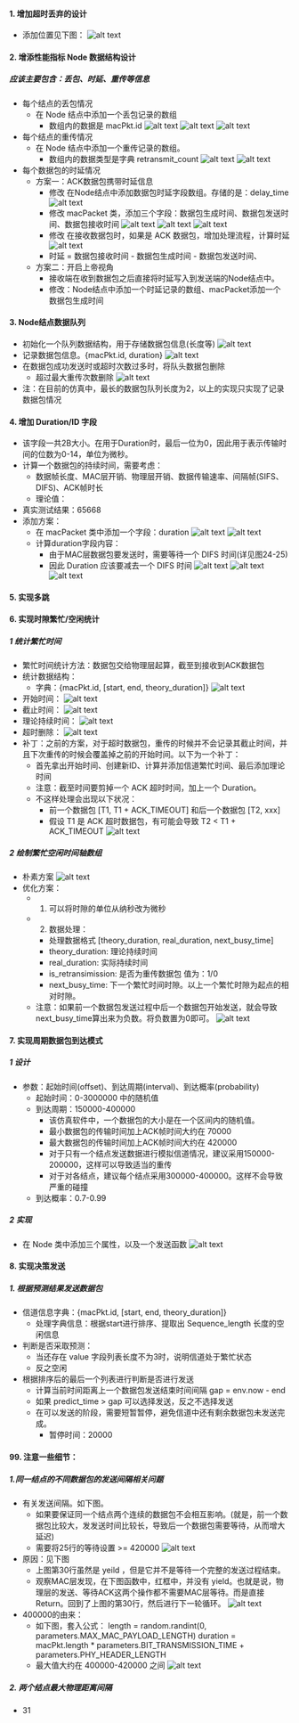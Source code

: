 #### 1. 增加超时丢弃的设计
- 添加位置见下图：
![alt text](image.png)

#### 2. 增添性能指标 Node 数据结构设计
##### 应该主要包含：丢包、时延、重传等信息
- 每个结点的丢包情况
    - 在 Node 结点中添加一个丢包记录的数组
        - 数组内的数据是 macPkt.id
    ![alt text](image-1.png)
    ![alt text](image-2.png)
    ![alt text](image-3.png)
- 每个结点的重传情况
    - 在 Node 结点中添加一个重传记录的数组。
        - 数组内的数据类型是字典 retransmit_count
    ![alt text](image-5.png)
    ![alt text](image-4.png)
- 每个数据包的时延情况
    - 方案一：ACK数据包携带时延信息
        - 修改 在Node结点中添加数据包时延字段数组。存储的是：delay_time
        ![alt text](image-6.png)
        - 修改 macPacket 类，添加三个字段：数据包生成时间、数据包发送时间、数据包接收时间
        ![alt text](image-8.png)
        ![alt text](image-7.png)
        ![alt text](image-9.png)
        - 修改 在接收数据包时，如果是 ACK 数据包，增加处理流程，计算时延
        ![alt text](image-10.png)
        - 时延 = 数据包接收时间 - 数据包生成时间 - 数据包发送时间、
    - 方案二：开启上帝视角
        - 接收端在收到数据包之后直接将时延写入到发送端的Node结点中。
        - 修改：Node结点中添加一个时延记录的数组、macPacket添加一个 数据包生成时间

#### 3. Node结点数据队列
- 初始化一个队列数据结构，用于存储数据包信息(长度等)
![alt text](image-17.png)
- 记录数据包信息。{macPkt.id, duration}
![alt text](image-18.png)
- 在数据包成功发送时或超时次数过多时，将队头数据包删除
    - 超过最大重传次数删除
    ![alt text](image-19.png)
- 注：在目前的仿真中，最长的数据包队列长度为2，以上的实现只实现了记录数据包情况


#### 4. 增加 Duration/ID 字段
- 该字段一共2B大小。在用于Duration时，最后一位为0，因此用于表示传输时间的位数为0-14，单位为微秒。
- 计算一个数据包的持续时间，需要考虑：
    - 数据帧长度、MAC层开销、物理层开销、数据传输速率、间隔帧(SIFS、DIFS)、ACK帧时长
    - 理论值：
- 真实测试结果：65668 
- 添加方案：
    - 在 macPacket 类中添加一个字段：duration
    ![alt text](image-15.png)
    ![alt text](image-16.png)
    - 计算duration字段内容：
        - 由于MAC层数据包要发送时，需要等待一个 DIFS 时间(详见图24-25)
        - 因此 Duration 应该要减去一个 DIFS 时间
    ![alt text](image-14.png)
    ![alt text](image-24.png)
    ![alt text](image-25.png)


#### 5. 实现多跳


#### 6. 实现时隙繁忙/空闲统计
##### 1 统计繁忙时间
- 繁忙时间统计方法：数据包交给物理层起算，截至到接收到ACK数据包
- 统计数据结构：
    - 字典：{macPkt.id, [start, end, theory_duration]}
![alt text](image-20.png)
- 开始时间：
![alt text](image-21.png)
- 截止时间：
![alt text](image-23.png)
- 理论持续时间：
![alt text](image-26.png)
- 超时删除：
![alt text](image-22.png)
- 补丁：之前的方案，对于超时数据包，重传的时候并不会记录其截止时间，并且下次重传的时候会覆盖掉之前的开始时间。以下为一个补丁：
    - 首先拿出开始时间、创建新ID、计算并添加信道繁忙时间、最后添加理论时间
    - 注意：截至时间要剪掉一个 ACK 超时时间，加上一个 Duration。
    - 不这样处理会出现以下状况：
        - 前一个数据包 [T1, T1 + ACK_TIMEOUT] 和后一个数据包 [T2, xxx]
        - 假设 T1 是 ACK 超时数据包，有可能会导致 T2 < T1 + ACK_TIMEOUT
    ![alt text](image-29.png)
##### 2 绘制繁忙空闲时间轴数组
- 朴素方案
![alt text](image-27.png)
- 优化方案：
    - 1. 可以将时隙的单位从纳秒改为微秒
    - 2. 数据处理：
        - 处理数据格式 [theory_duration, real_duration, next_busy_time]
        - theory_duration: 理论持续时间
        - real_duration: 实际持续时间
        - is_retransimission: 是否为重传数据包   值为：1/0
        - next_busy_time: 下一个繁忙时间时隙。以上一个繁忙时隙为起点的相对时隙。
    - 注意：如果前一个数据包发送过程中后一个数据包开始发送，就会导致next_busy_time算出来为负数。将负数置为0即可。
    ![alt text](image-28.png)

#### 7. 实现周期数据包到达模式
##### 1 设计
- 参数：起始时间(offset)、到达周期(interval)、到达概率(probability)
    - 起始时间：0-3000000 中的随机值
    - 到达周期：150000-400000
        - 该仿真软件中，一个数据包的大小是在一个区间内的随机值。
        - 最小数据包的传输时间加上ACK帧时间大约在 70000
        - 最大数据包的传输时间加上ACK帧时间大约在 420000
        - 对于只有一个结点发送数据进行模拟信道情况，建议采用150000-200000，这样可以导致适当的重传
        - 对于对各结点，建议每个结点采用300000-400000。这样不会导致严重的碰撞
    - 到达概率：0.7-0.99
##### 2 实现
- 在 Node 类中添加三个属性，以及一个发送函数
![alt text](image-30.png)


#### 8. 实现决策发送
##### 1. 根据预测结果发送数据包 
- 信道信息字典：{macPkt.id, [start, end, theory_duration]}
    - 处理字典信息：根据start进行排序、提取出 Sequence_length 长度的空闲信息
- 判断是否采取预测：
    - 当还存在 value 字段列表长度不为3时，说明信道处于繁忙状态
    - 反之空闲
- 根据排序后的最后一个列表进行判断是否进行发送
    - 计算当前时间距离上一个数据包发送结束时间间隔 gap = env.now - end 
    - 如果 predict_time > gap 可以选择发送，反之不选择发送
    - 在可以发送的阶段，需要短暂暂停，避免信道中还有剩余数据包未发送完成。
        - 暂停时间：20000
 






#### 99. 注意一些细节：
##### 1.同一结点的不同数据包的发送间隔相关问题
- 有关发送间隔。如下图。
    - 如果要保证同一个结点两个连续的数据包不会相互影响。(就是，前一个数据包比较大，发发送时间比较长，导致后一个数据包需要等待，从而增大延迟)
    - 需要将25行的等待设置 >= 420000
![alt text](image-11.png)
- 原因：见下图
    - 上图第30行虽然是 yeild ，但是它并不是等待一个完整的发送过程结束。
    - 观察MAC层发现，在下图函数中，红框中，并没有 yield。也就是说，物理层的发送、等待ACK这两个操作都不需要MAC层等待。而是直接 Return。回到了上图的第30行，然后进行下一轮循环。
![alt text](image-12.png)
- 400000的由来：
    - 如下图，套入公式：
    length = random.randint(0, parameters.MAX_MAC_PAYLOAD_LENGTH)
    duration = macPkt.length * parameters.BIT_TRANSMISSION_TIME + parameters.PHY_HEADER_LENGTH
    - 最大值大约在 400000-420000 之间
![alt text](image-13.png)
##### 2. 两个结点最大物理距离间隔
- 31